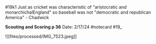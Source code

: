 #19k1
Just as cricket was characteristic of "aristocratic and monarchichalEngland" so baseball was not "democratic and republican America" - Chadwick


**Scouting and Scoring p 36** 
Date: 2/17/24
 #notecard
 #19_ 

![[files/processed/IMG_7523.jpeg]]